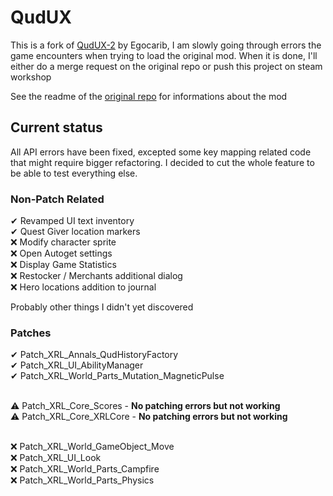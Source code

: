 # QudUX
This is a fork of [QudUX-2](https://github.com/egocarib/CavesOfQud-QudUX-v2?tab=readme-ov-file) by Egocarib, I am slowly going through errors the game encounters when trying to load the original mod. When it is done, I'll either do a merge request on the original repo or push this project on steam workshop

See the readme of the [original repo](https://github.com/egocarib/CavesOfQud-QudUX-v2?tab=readme-ov-file) for informations about the mod

## Current status
All API errors have been fixed, excepted some key mapping related code that might require bigger refactoring. I decided to cut the whole feature to be able to test everything else.

### Non-Patch Related
✔ Revamped UI text inventory<br>
✔ Quest Giver location markers<br>
❌ Modify character sprite<br>
❌ Open Autoget settings<br>
❌ Display Game Statistics<br>
❌ Restocker / Merchants additional dialog <br>
❌ Hero locations addition to journal<br>

Probably other things I didn't yet discovered

### Patches
✔ Patch_XRL_Annals_QudHistoryFactory<br>
✔ Patch_XRL_UI_AbilityManager<br>
✔ Patch_XRL_World_Parts_Mutation_MagneticPulse<br><br>

⚠️ Patch_XRL_Core_Scores    - **No patching errors but not working**<br>
⚠️ Patch_XRL_Core_XRLCore   - **No patching errors but not working**<br><br>

❌ Patch_XRL_World_GameObject_Move<br>
❌ Patch_XRL_UI_Look<br>
❌ Patch_XRL_World_Parts_Campfire<br>
❌ Patch_XRL_World_Parts_Physics<br>
